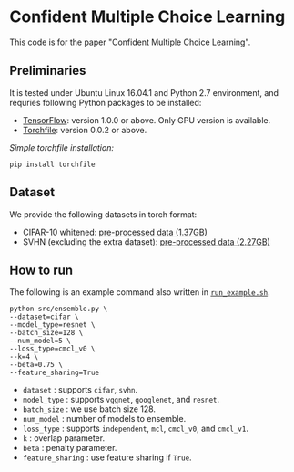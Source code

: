# Confident Multiple Choice Learning

This code is for the paper "Confident Multiple Choice Learning".

## Preliminaries

It is tested under Ubuntu Linux 16.04.1 and Python 2.7 environment, and requries following Python packages to be installed:

* [TensorFlow](https://github.com/tensorflow/tensorflow): version 1.0.0 or above. Only GPU version is available.
* [Torchfile](https://github.com/bshillingford/python-torchfile): version 0.0.2 or above.

*Simple torchfile installation:*

    pip install torchfile

## Dataset 

We provide the following datasets in torch format:

* CIFAR-10 whitened: [pre-processed data (1.37GB)](https://www.dropbox.com/s/l5wuml42r7opo4h/cifar10_whitened.t7?dl=0)
* SVHN (excluding the extra dataset): [pre-processed data (2.27GB)](https://www.dropbox.com/s/jibp9hiv5gj47v3/svhn_preprocessed.t7?dl=0)

## How to run

The following is an example command also written in [`run_example.sh`](run_example.sh).

    python src/ensemble.py \
    --dataset=cifar \
    --model_type=resnet \
    --batch_size=128 \
    --num_model=5 \
    --loss_type=cmcl_v0 \
    --k=4 \
    --beta=0.75 \
    --feature_sharing=True

* `dataset`         : supports `cifar`, `svhn`.
* `model_type`      : supports `vggnet`, `googlenet`, and `resnet`.
* `batch_size`      : we use batch size 128.
* `num_model`       : number of models to ensemble.
* `loss_type`       : supports `independent`, `mcl`, `cmcl_v0`, and `cmcl_v1`.
* `k`               : overlap parameter.
* `beta`            : penalty parameter.
* `feature_sharing` : use feature sharing if `True`.
